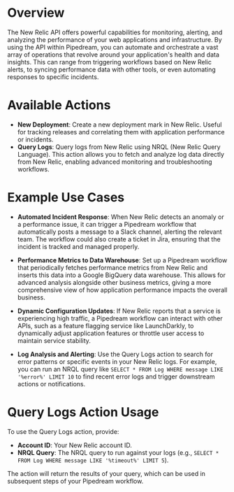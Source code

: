 # Overview

The New Relic API offers powerful capabilities for monitoring, alerting, and analyzing the performance of your web applications and infrastructure. By using the API within Pipedream, you can automate and orchestrate a vast array of operations that revolve around your application's health and data insights. This can range from triggering workflows based on New Relic alerts, to syncing performance data with other tools, or even automating responses to specific incidents.

# Available Actions

- **New Deployment**: Create a new deployment mark in New Relic. Useful for tracking releases and correlating them with application performance or incidents.
- **Query Logs**: Query logs from New Relic using NRQL (New Relic Query Language). This action allows you to fetch and analyze log data directly from New Relic, enabling advanced monitoring and troubleshooting workflows.

# Example Use Cases

- **Automated Incident Response**: When New Relic detects an anomaly or a performance issue, it can trigger a Pipedream workflow that automatically posts a message to a Slack channel, alerting the relevant team. The workflow could also create a ticket in Jira, ensuring that the incident is tracked and managed properly.

- **Performance Metrics to Data Warehouse**: Set up a Pipedream workflow that periodically fetches performance metrics from New Relic and inserts this data into a Google BigQuery data warehouse. This allows for advanced analysis alongside other business metrics, giving a more comprehensive view of how application performance impacts the overall business.

- **Dynamic Configuration Updates**: If New Relic reports that a service is experiencing high traffic, a Pipedream workflow can interact with other APIs, such as a feature flagging service like LaunchDarkly, to dynamically adjust application features or throttle user access to maintain service stability.

- **Log Analysis and Alerting**: Use the Query Logs action to search for error patterns or specific events in your New Relic logs. For example, you can run an NRQL query like `SELECT * FROM Log WHERE message LIKE '%error%' LIMIT 10` to find recent error logs and trigger downstream actions or notifications.

# Query Logs Action Usage

To use the Query Logs action, provide:
- **Account ID**: Your New Relic account ID.
- **NRQL Query**: The NRQL query to run against your logs (e.g., `SELECT * FROM Log WHERE message LIKE '%timeout%' LIMIT 5`).

The action will return the results of your query, which can be used in subsequent steps of your Pipedream workflow.
